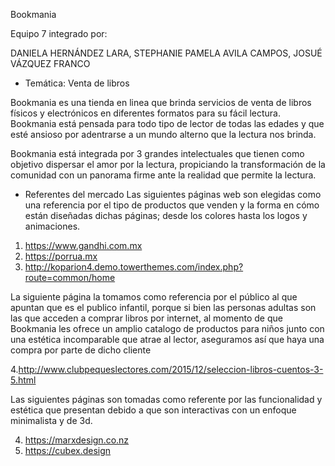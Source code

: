 Bookmania

Equipo 7 integrado por:

DANIELA HERNÁNDEZ LARA,
STEPHANIE PAMELA AVILA CAMPOS,
JOSUÉ VÁZQUEZ FRANCO

* Temática: Venta de libros

Bookmania es una tienda en linea que brinda servicios de venta de libros físicos y electrónicos en diferentes formatos para su fácil lectura. Bookmania está pensada para todo tipo de lector de todas las edades y que esté ansioso por adentrarse a un mundo alterno que la lectura nos brinda.

Bookmania está integrada por 3 grandes intelectuales que tienen como objetivo dispersar el amor por la lectura, propiciando la transformación de la comunidad con un panorama firme ante la realidad que permite la lectura. 

* Referentes del mercado
Las siguientes páginas web son elegidas como una referencia por el tipo de productos que venden y la forma en cómo están diseñadas dichas páginas; desde los colores hasta los logos y animaciones.

1. https://www.gandhi.com.mx   
2. https://porrua.mx
3. http://koparion4.demo.towerthemes.com/index.php?route=common/home

La siguiente página la tomamos como referencia por el público al que apuntan que es el publico infantil, porque si bien las personas adultas son las que acceden a comprar libros  por internet, al momento de que Bookmania les ofrece un amplio catalogo de productos para niños junto con una estética incomparable que atrae al lector, aseguramos así que haya una compra por parte de dicho cliente 

4.http://www.clubpequeslectores.com/2015/12/seleccion-libros-cuentos-3-5.html

Las siguientes páginas son tomadas como referente por las funcionalidad y estética que presentan debido a que son interactivas con un enfoque minimalista y de 3d.

4. https://marxdesign.co.nz
6. https://cubex.design 
